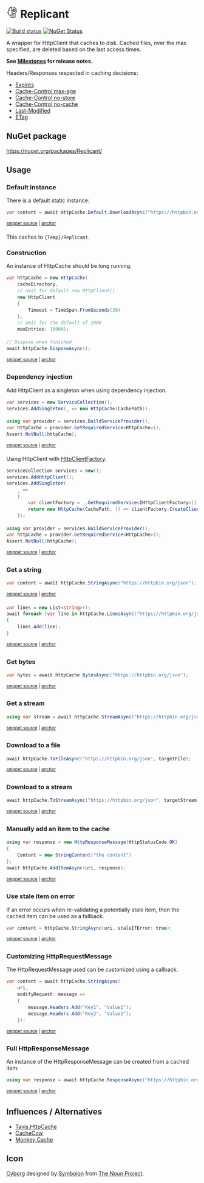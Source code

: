 # <img src="/src/icon.png" height="30px"> Replicant

[![Build status](https://ci.appveyor.com/api/projects/status/2t806jcx34s3r796/branch/main?svg=true)](https://ci.appveyor.com/project/SimonCropp/Replicant)
[![NuGet Status](https://img.shields.io/nuget/v/Replicant.svg)](https://www.nuget.org/packages/Replicant/)

A wrapper for HttpClient that caches to disk. Cached files, over the max specified, are deleted based on the last access times.

**See [Milestones](../../milestones?state=closed) for release notes.**

Headers/Responses respected in caching decisions:

 * [Expires](https://developer.mozilla.org/en-US/docs/Web/HTTP/Headers/Expires)
 * [Cache-Control max-age](https://developer.mozilla.org/en-US/docs/Web/HTTP/Headers/Cache-Control#expiration)
 * [Cache-Control no-store](https://developer.mozilla.org/en-US/docs/Web/HTTP/Headers/Cache-Control#cacheability)
 * [Cache-Control no-cache](https://developer.mozilla.org/en-US/docs/Web/HTTP/Headers/Cache-Control#cacheability)
 * [Last-Modified](https://developer.mozilla.org/en-US/docs/Web/HTTP/Headers/Last-Modified)
 * [ETag](https://developer.mozilla.org/en-US/docs/Web/HTTP/Headers/ETag)


## NuGet package

https://nuget.org/packages/Replicant/


## Usage


### Default instance

There is a default static instance:

<!-- snippet: DefaultInstance -->
<a id='snippet-DefaultInstance'></a>
```cs
var content = await HttpCache.Default.DownloadAsync("https://httpbin.org/status/200");
```
<sup><a href='/src/Tests/HttpCacheTests.cs#L81-L85' title='Snippet source file'>snippet source</a> | <a href='#snippet-DefaultInstance' title='Start of snippet'>anchor</a></sup>
<!-- endSnippet -->

This caches to `{Temp}/Replicant`.


### Construction

An instance of HttpCache should be long running.

<!-- snippet: Construction -->
<a id='snippet-Construction'></a>
```cs
var httpCache = new HttpCache(
    cacheDirectory,
    // omit for default new HttpClient()
    new HttpClient
    {
        Timeout = TimeSpan.FromSeconds(30)
    },
    // omit for the default of 1000
    maxEntries: 10000);

// Dispose when finished
await httpCache.DisposeAsync();
```
<sup><a href='/src/Tests/HttpCacheTests.cs#L24-L39' title='Snippet source file'>snippet source</a> | <a href='#snippet-Construction' title='Start of snippet'>anchor</a></sup>
<!-- endSnippet -->


### Dependency injection

Add HttpClient as a singleton when using dependency injection.

<!-- snippet: DependencyInjection -->
<a id='snippet-DependencyInjection'></a>
```cs
var services = new ServiceCollection();
services.AddSingleton(_ => new HttpCache(CachePath));

using var provider = services.BuildServiceProvider();
var httpCache = provider.GetRequiredService<HttpCache>();
Assert.NotNull(httpCache);
```
<sup><a href='/src/Tests/HttpCacheTests.cs#L45-L54' title='Snippet source file'>snippet source</a> | <a href='#snippet-DependencyInjection' title='Start of snippet'>anchor</a></sup>
<!-- endSnippet -->

Using HttpClient with [HttpClientFactory](https://docs.microsoft.com/en-us/dotnet/architecture/microservices/implement-resilient-applications/use-httpclientfactory-to-implement-resilient-http-requests).

<!-- snippet: DependencyInjectionWithHttpFactory -->
<a id='snippet-DependencyInjectionWithHttpFactory'></a>
```cs
ServiceCollection services = new();
services.AddHttpClient();
services.AddSingleton(
    _ =>
    {
        var clientFactory = _.GetRequiredService<IHttpClientFactory>();
        return new HttpCache(CachePath, () => clientFactory.CreateClient());
    });

using var provider = services.BuildServiceProvider();
var httpCache = provider.GetRequiredService<HttpCache>();
Assert.NotNull(httpCache);
```
<sup><a href='/src/Tests/HttpCacheTests.cs#L60-L75' title='Snippet source file'>snippet source</a> | <a href='#snippet-DependencyInjectionWithHttpFactory' title='Start of snippet'>anchor</a></sup>
<!-- endSnippet -->


### Get a string

<!-- snippet: string -->
<a id='snippet-string'></a>
```cs
var content = await httpCache.StringAsync("https://httpbin.org/json");
```
<sup><a href='/src/Tests/HttpCacheTests.cs#L234-L238' title='Snippet source file'>snippet source</a> | <a href='#snippet-string' title='Start of snippet'>anchor</a></sup>
<a id='snippet-string-1'></a>
```cs
var lines = new List<string>();
await foreach (var line in httpCache.LinesAsync("https://httpbin.org/json"))
{
    lines.Add(line);
}
```
<sup><a href='/src/Tests/HttpCacheTests.cs#L246-L254' title='Snippet source file'>snippet source</a> | <a href='#snippet-string-1' title='Start of snippet'>anchor</a></sup>
<!-- endSnippet -->


### Get bytes

<!-- snippet: bytes -->
<a id='snippet-bytes'></a>
```cs
var bytes = await httpCache.BytesAsync("https://httpbin.org/json");
```
<sup><a href='/src/Tests/HttpCacheTests.cs#L262-L266' title='Snippet source file'>snippet source</a> | <a href='#snippet-bytes' title='Start of snippet'>anchor</a></sup>
<!-- endSnippet -->


### Get a stream

<!-- snippet: stream -->
<a id='snippet-stream'></a>
```cs
using var stream = await httpCache.StreamAsync("https://httpbin.org/json");
```
<sup><a href='/src/Tests/HttpCacheTests.cs#L274-L278' title='Snippet source file'>snippet source</a> | <a href='#snippet-stream' title='Start of snippet'>anchor</a></sup>
<!-- endSnippet -->


### Download to a file

<!-- snippet: ToFile -->
<a id='snippet-ToFile'></a>
```cs
await httpCache.ToFileAsync("https://httpbin.org/json", targetFile);
```
<sup><a href='/src/Tests/HttpCacheTests.cs#L289-L293' title='Snippet source file'>snippet source</a> | <a href='#snippet-ToFile' title='Start of snippet'>anchor</a></sup>
<!-- endSnippet -->


### Download to a stream

<!-- snippet: ToStream -->
<a id='snippet-ToStream'></a>
```cs
await httpCache.ToStreamAsync("https://httpbin.org/json", targetStream);
```
<sup><a href='/src/Tests/HttpCacheTests.cs#L308-L312' title='Snippet source file'>snippet source</a> | <a href='#snippet-ToStream' title='Start of snippet'>anchor</a></sup>
<!-- endSnippet -->


### Manually add an item to the cache

<!-- snippet: AddItem -->
<a id='snippet-AddItem'></a>
```cs
using var response = new HttpResponseMessage(HttpStatusCode.OK)
{
    Content = new StringContent("the content")
};
await httpCache.AddItemAsync(uri, response);
```
<sup><a href='/src/Tests/HttpCacheTests.cs#L367-L375' title='Snippet source file'>snippet source</a> | <a href='#snippet-AddItem' title='Start of snippet'>anchor</a></sup>
<!-- endSnippet -->


### Use stale item on error

If an error occurs when re-validating a potentially stale item, then the cached item can be used as a fallback.

<!-- snippet: staleIfError -->
<a id='snippet-staleIfError'></a>
```cs
var content = httpCache.StringAsync(uri, staleIfError: true);
```
<sup><a href='/src/Tests/HttpCacheTests.cs#L406-L410' title='Snippet source file'>snippet source</a> | <a href='#snippet-staleIfError' title='Start of snippet'>anchor</a></sup>
<!-- endSnippet -->


### Customizing HttpRequestMessage

The HttpRequestMessage used can be customized using a callback.

<!-- snippet: ModifyRequest -->
<a id='snippet-ModifyRequest'></a>
```cs
var content = await httpCache.StringAsync(
    uri,
    modifyRequest: message =>
    {
        message.Headers.Add("Key1", "Value1");
        message.Headers.Add("Key2", "Value2");
    });
```
<sup><a href='/src/Tests/HttpCacheTests.cs#L322-L332' title='Snippet source file'>snippet source</a> | <a href='#snippet-ModifyRequest' title='Start of snippet'>anchor</a></sup>
<!-- endSnippet -->


### Full HttpResponseMessage

An instance of the HttpResponseMessage can be created from a cached item:

<!-- snippet: FullHttpResponseMessage -->
<a id='snippet-FullHttpResponseMessage'></a>
```cs
using var response = await httpCache.ResponseAsync("https://httpbin.org/status/200");
```
<sup><a href='/src/Tests/HttpCacheTests.cs#L168-L172' title='Snippet source file'>snippet source</a> | <a href='#snippet-FullHttpResponseMessage' title='Start of snippet'>anchor</a></sup>
<!-- endSnippet -->


## Influences / Alternatives

 * [Tavis.HttpCache](https://github.com/tavis-software/Tavis.HttpCache)
 * [CacheCow](https://github.com/aliostad/CacheCow)
 * [Monkey Cache](https://github.com/jamesmontemagno/monkey-cache)


## Icon

[Cyborg](https://thenounproject.com/term/cyborg/689871/) designed by [Symbolon](https://thenounproject.com/symbolon/) from [The Noun Project](https://thenounproject.com).
